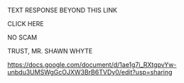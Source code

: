 TEXT RESPONSE BEYOND THIS LINK

CLICK HERE

NO SCAM

TRUST, MR. SHAWN WHYTE

https://docs.google.com/document/d/1ae1g7i_RXtgpvYw-unbdu3UMSWgGcOJXW3BrB6TVDy0/edit?usp=sharing
